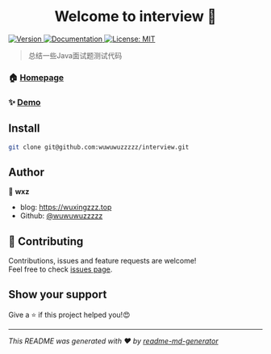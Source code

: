 <h1 align="center">Welcome to interview 👋</h1>
<p>
  <a href="https://www.npmjs.com/package/interview" target="_blank">
    <img alt="Version" src="https://img.shields.io/npm/v/interview.svg">
  </a>
  <a href="https://github.com/wuwuwuzzzzz/interview" target="_blank">
    <img alt="Documentation" src="https://img.shields.io/badge/documentation-yes-brightgreen.svg" />
  </a>
  <a href="#" target="_blank">
    <img alt="License: MIT" src="https://img.shields.io/badge/License-MIT-yellow.svg" />
  </a>
</p>

> 总结一些Java面试题测试代码

### 🏠 [Homepage](https://github.com/wuwuwuzzzzz/interview)

### ✨ [Demo](https://github.com/wuwuwuzzzzz/interview)

## Install

```sh
git clone git@github.com:wuwuwuzzzzz/interview.git
```

## Author

👤 **wxz**

* blog: https://wuxingzzz.top
* Github: [@wuwuwuzzzzz](https://github.com/wuwuwuzzzzz)

## 🤝 Contributing

Contributions, issues and feature requests are welcome!<br />Feel free to check [issues page](https://github.com/wuwuwuzzzzz/interview/issues). 

## Show your support

Give a ⭐️ if this project helped you!😍

***
_This README was generated with ❤️ by [readme-md-generator](https://github.com/kefranabg/readme-md-generator)_

